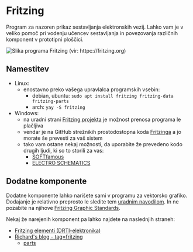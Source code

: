 # Fritzing

Program za nazoren prikaz sestavljanja elektronskih vezij. Lahko vam je v veliko pomoč pri vodenju učencev sestavljanja in povezovanja različnih komponent v prototipni ploščici.

![Slika programa Fritzing (vir: httpc://fritzing.org)](https://fritzing.org/assets/uploads/learning/building_circuit/building_circuit_3_jpg_versions/big_building_circuit_3-c18bd67032071e59b43640caa8508ec6659e4caa7b50658eff53c8d3b752b961.jpg)

## Namestitev

- Linux:
    - enostavno preko vašega upravlalca programskih vsebin:
      - debian, ubuntu: `sudo apt install fritzing fritzing-data fritzing-parts`
      - arch: `yay -S fritzing`
- Windows:
    - na uradni strani [Fritzing projekta](https://fritzing.org/download/) je možnost prenosa programa le plačljiva
    - vendar je na GitHub strežnikih prostodostopna koda [Fritzinga](https://github.com/fritzing/fritzing-app) a jo morate še prevesti za vaš sistem
    - tako vam ostane nekaj možnosti, da uporabite že prevedeno kodo drugih ljudi, ki so to storili za vas:
        - [SOFTfamous](https://softfamous.com/fritzing/)
        - [ELECTRO SCHEMATICS](https://www.electroschematics.com/fritzing-software-download/)

## Dodatne komponente

Dodatne komponente lahko narišete sami v programu za vektorsko grafiko. Dodajanje je relativno preprosto le sledite tem [uradnim navodilom](https://fritzing.org/learning/tutorials/creating-custom-parts). In ne pozabite na njihove [Fritzing Graphic Standards](https://fritzing.org/fritzings-graphic-standards).

Nekaj že narejenih komponent pa lahko najdete na naslednjih straneh:

- [Fritzing elementi (DRTI-elektronika)](https://sites.google.com/site/drtielektronika/izobrazevanje/fritzing-elementi)
- [Richard's blog - tag=fritzing](http://omnigatherum.ca/wp/?tag=fritzing)
  - [parts](http://omnigatherum.ca/wp/?p=262)  

